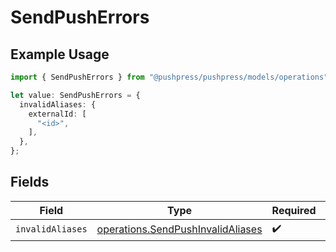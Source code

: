 # SendPushErrors

## Example Usage

```typescript
import { SendPushErrors } from "@pushpress/pushpress/models/operations";

let value: SendPushErrors = {
  invalidAliases: {
    externalId: [
      "<id>",
    ],
  },
};
```

## Fields

| Field                                                                                  | Type                                                                                   | Required                                                                               | Description                                                                            |
| -------------------------------------------------------------------------------------- | -------------------------------------------------------------------------------------- | -------------------------------------------------------------------------------------- | -------------------------------------------------------------------------------------- |
| `invalidAliases`                                                                       | [operations.SendPushInvalidAliases](../../models/operations/sendpushinvalidaliases.md) | :heavy_check_mark:                                                                     | N/A                                                                                    |